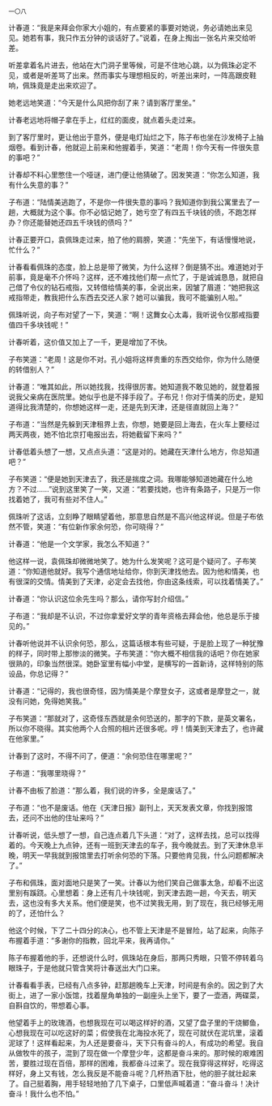     一〇八 

   计春道：“我是来拜会你家大小姐的，有点要紧的事要对她说，务必请她出来见见。她若有事，我只作五分钟的谈话好了。”说着，在身上掏出一张名片来交给听差。

   听差拿着名片进去，他站在大门洞子里等候，可是不住地心跳，以为佩珠必定不见，或者是听差骂了出来。然而事实与理想相反的，听差出来时，一阵高跟皮鞋响，佩珠竟是走出来欢迎了。

   她老远地笑道：“今天是什么风把你刮了来？请到客厅里坐。”

   计春老远地将帽子拿在手上，红红的面皮，就点着头走过来。

   到了客厅里时，更让他出于意外，便是电灯灿烂之下，陈子布也坐在沙发椅子上抽烟卷。看到计春，他就迎上前来和他握着手，笑道：“老周！你今天有一件很失意的事吧？”

   计春却不料心里憋住一个哑谜，进门便让他猜破了。因发笑道：“你怎么知道，我有什么失意的事？”

   子布道：“陆情美逃跑了，不是你一件很失意的事吗？我知道你到我公寓里去了一趟，大概就为这个事。你不必惦记她了，她亏空了有四五千块钱的债，不跑怎样办？你还能替她还四五千块钱的债吗？”

   计春正要开口，袁佩珠走过来，拍了他的肩膀，笑道：“先坐下，有话慢慢地说，忙什么？”

   计春看看佩珠的态度，脸上总是带了微笑，为什么这样？倒是猜不出。难道她对于前事，竟是毫不介怀吗？这样，还不难找他们帮一点忙了，于是诚诚恳恳，就把自己借了令仪的钻石戒指，又转借给情美的事，全说出来，因皱了眉道：“她把我这戒指带走，教我把什么东西去交还人家？她可以骗我，我可不能骗别人啦。”

   佩珠听说，向子布对望了一下，笑道：“啊！这舞女心太毒，我听说令仪那戒指要值四千多块钱呢！”

   计春听着，这价值又加上了一千，更是增加了不快。

   子布笑道：“老周！这是你不对。孔小姐将这样贵重的东西交给你，你为什么随便的转借别人？”

   计春道：“唯其如此，所以她找我，找得很厉害。她知道我不敢见她的，就登着报说我父亲病在医院里。她似乎也是不择手段了。子布兄！你对于情美的历史，是知道得比我清楚的，你想她这样一走，还是先到天津，还是径直就回上海？”

   子布道：“当然是先躲到天津租界上去，你想，她要是回上海去，在火车上要经过两天两夜，她不怕北京打电报出去，将她截留下来吗？”

   计春低着头想了一想，又点点头道：“这是对的。她藏在天津什么地方，你总知道吧？”

   子布笑道：“便是她到天津去了，我还是揣度之词。我哪能够知道她藏在什么地方？不过……”说到这里笑了一笑，又道：“若要找她，也许有条路子，只是万一你找着她了，我可有些对不住人。”

   佩珠听了这话，立刻睁了眼睛望着他，那意思自然是不高兴他这样说。但是子布依然不管，笑道：“有位新作家余何恐，你可晓得？”

   计春道：“他是一个文学家，我怎么不知道？”

   他这样一说，袁佩珠却微微地笑了。她为什么发笑呢？这可是个疑问了。子布笑道：“你知道他就好。我写个通信地址给你，你到天津找他去。因为他和情美，也有很深的交情。情美到了天津，必定会去找他，你由这条线索，可以找着情美了。”

   计春道：“你认识这位余先生吗？那么，请你写封介绍信。”

   子布道：“我却是不认识，不过你拿爱好文学的青年资格去拜会他，他总是乐于接见的。”

   计春听他说并不认识余何恐，那么，这篇话根本有些可疑，于是脸上现了一种犹豫的样子，同时带上那惨淡的微笑。子布笑道：“你大概不相信我的话吧？你在她家很熟的，印象当然很深。她卧室里有幅小中堂，是横写的一首新诗，这样特别的陈设品，你总记得？”

   计春道：“记得的，我也很奇怪，因为情美是个摩登女子，这或者是摩登之一，就没有问她，免得她笑我。”

   子布笑道：“那就对了，这奇怪东西就是余何恐送的，那字的下款，是英文署名，所以你不晓得。其实他两个人合照的相片还很多呢。哼！情美到天津去了，也许藏在他家里。”

   计春到了这时，不得不问了，便道：“余何恐住在哪里呢？”

   子布道：“我哪里晓得？”

   计春不由板了脸道：“那么着，我们说的许多，全是废话了。”

   子布道：“也不是废话。他在《天津日报》副刊上，天天发表文章，你找到报馆去，还问不出他的住址来吗？”

   计春听说，低头想了一想，自己连点着几下头道：“对了，这样去找，总可以找得着的。今天晚上九点钟，还有一班到天津去的车子，我今晚就去。到了天津休息半晚，明天一早我就到报馆里去打听余何恐的下落。只要他肯见我，什么问题都解决了。”

   子布和佩珠，面对面地只是笑了一笑。计春以为他们笑自己做事太急，却看不出这里别有蹊跷。心里想着：身上还有几十块钱呢，到天津去跑一趟，今天去，明天去，这也没有多大关系。他们便是笑，也不过笑我无用，到了现在，我已经够无用的了，还怕什么？

   他这个时候，下了二十四分的决心，也不管上天津是不是冒险，站了起来，向陈子布握着手道：“多谢你的指教，回北平来，我再请你。”

   陈子布握着他的手，还想说什么时，佩珠站在身后，那两只秀眼，只管不停转着乌眼珠子，于是他就只管含笑将计春送出大门口来。

   计春看看手表，已经有八点多钟，赶那趟晚车上天津，时间是有余的。因之到了大街上，进了一家小饭馆，找着屋角单独的一副座头上坐下，要了一壶酒，两碟菜，自斟自饮的，带想着心事。

   他望着手上的玫瑰酒，也想我现在可以喝这样好的酒，又望了盘子里的干烧鲫鱼，心想我现在可以吃这好的菜；假使我在北海投水死了，现在可就伏在泥坑里，滚着泥球了！这样看起来，为人还是要奋斗，天下只有奋斗的人，有成功的希望。我自从做牧牛的孩子，混到了现在做一个摩登少年，这都是奋斗来的。那时候的艰难困苦，要胜过现在百倍，那样的困难，我都奋斗过来了。现在我穿得这样好，吃得这样好，身上又有钱，怎么我反是不能奋斗呢？几杯热酒下肚，他的胆子就壮起来了。自己挺着胸，用手轻轻地拍了几下桌子，口里低声喊着道：“奋斗奋斗！决计奋斗！我什么也不怕。”

